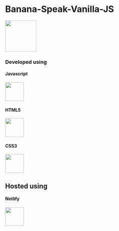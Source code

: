 # Banana-Speak-Vanilla-JS

<div>
<img src="https://www.svgrepo.com/show/40048/minions.svg" width="100" height="100">
</div>

### Developed using 

#### Javascript

<div align=left>
<img src="https://cdn.worldvectorlogo.com/logos/logo-javascript.svg" width="60" height="60">
</div>

#### HTML5  

<div align=left>
<img src="https://cdn.worldvectorlogo.com/logos/html-5.svg" width="60" height="60">
</div>

#### CSS3

<div align=left>
<img src="https://cdn.worldvectorlogo.com/logos/css-3.svg" width="60" height="60">
</div>

## Hosted using
#### Netlify
<div align=left>
<img src="https://cdn.worldvectorlogo.com/logos/netlify.svg" width="60" height="60">
</div>
